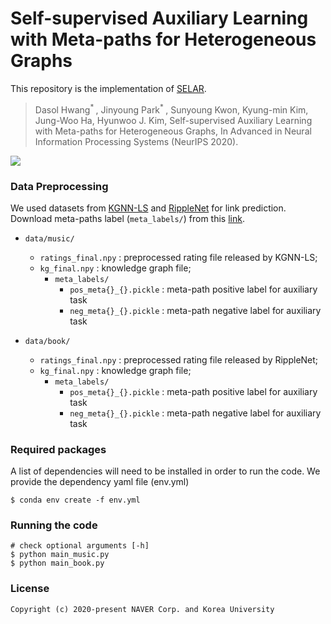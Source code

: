 # Self-supervised Auxiliary Learning with Meta-paths for Heterogeneous Graphs
This repository is the implementation of [SELAR](https://arxiv.org/abs/2007.08294).

> Dasol Hwang<sup>* </sup>, Jinyoung Park<sup>* </sup>, Sunyoung Kwon, Kyung-min Kim, Jung-Woo Ha, Hyunwoo J. Kim, Self-supervised Auxiliary Learning with Meta-paths for Heterogeneous Graphs, In Advanced in Neural Information Processing Systems (NeurIPS 2020).

![](https://github.com/mlvlab/SELAR/blob/main/Figure_Main.png)

### Data Preprocessing
We used datasets from [KGNN-LS](https://github.com/hwwang55/KGNN-LS) and [RippleNet](https://github.com/hwwang55/RippleNet) for link prediction.
Download meta-paths label (`meta_labels/`) from this [link](https://drive.google.com/drive/folders/1sssNbczHD2usnLTk6KoukfO5OipPMKpW?usp=sharing).
- `data/music/`
  - `ratings_final.npy` : preprocessed rating file released by KGNN-LS;
  - `kg_final.npy` : knowledge graph file;
    - `meta_labels/`
      - `pos_meta{}_{}.pickle` : meta-path positive label for auxiliary task
      - `neg_meta{}_{}.pickle` : meta-path negative label for auxiliary task

- `data/book/`
  - `ratings_final.npy` : preprocessed rating file released by RippleNet;
  - `kg_final.npy` : knowledge graph file;
    - `meta_labels/`
      - `pos_meta{}_{}.pickle` : meta-path positive label for auxiliary task
      - `neg_meta{}_{}.pickle` : meta-path negative label for auxiliary task
  
### Required packages
A list of dependencies will need to be installed in order to run the code. We provide the dependency yaml file (env.yml)
```
$ conda env create -f env.yml
```

### Running the code
```
# check optional arguments [-h]
$ python main_music.py
$ python main_book.py
```

### License
```
Copyright (c) 2020-present NAVER Corp. and Korea University 
```

